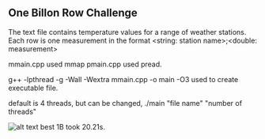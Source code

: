 ## One Billon Row Challenge
The text file contains temperature values for a range of weather stations. Each row is one measurement in the format <string: station name>;<double: measurement>

mmain.cpp used mmap
pmain.cpp used pread.

g++ -lpthread -g -Wall -Wextra mmain.cpp -o main -O3 used to create executable file.

default is 4 threads, but can be changed, ./main "file name" "number of threads"

![alt text](image.png)
best 1B took 20.21s.